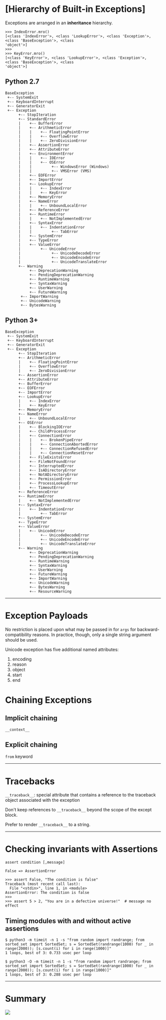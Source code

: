 # [Hierarchy of Built-in Exceptions]

Exceptions are arranged in an **inheritance** hierarchy.

```
>>> IndexError.mro()
[<class 'IndexError'>, <class 'LookupError'>, <class 'Exception'>, <class 'BaseException'>, <class
'object'>]
>>> 
>>> KeyError.mro()
[<class 'KeyError'>, <class 'LookupError'>, <class 'Exception'>, <class 'BaseException'>, <class
'object'>]
```

## Python 2.7

```
BaseException
 +-- SystemExit
 +-- KeyboardInterrupt
 +-- GeneratorExit
 +-- Exception
      +-- StopIteration
      +-- StandardError
      |    +-- BufferError
      |    +-- ArithmeticError
      |    |    +-- FloatingPointError
      |    |    +-- OverflowError
      |    |    +-- ZeroDivisionError
      |    +-- AssertionError
      |    +-- AttributeError
      |    +-- EnvironmentError
      |    |    +-- IOError
      |    |    +-- OSError
      |    |         +-- WindowsError (Windows)
      |    |         +-- VMSError (VMS)
      |    +-- EOFError
      |    +-- ImportError
      |    +-- LookupError
      |    |    +-- IndexError
      |    |    +-- KeyError
      |    +-- MemoryError
      |    +-- NameError
      |    |    +-- UnboundLocalError
      |    +-- ReferenceError
      |    +-- RuntimeError
      |    |    +-- NotImplementedError
      |    +-- SyntaxError
      |    |    +-- IndentationError
      |    |         +-- TabError
      |    +-- SystemError
      |    +-- TypeError
      |    +-- ValueError
      |         +-- UnicodeError
      |              +-- UnicodeDecodeError
      |              +-- UnicodeEncodeError
      |              +-- UnicodeTranslateError
      +-- Warning
           +-- DeprecationWarning
           +-- PendingDeprecationWarning
           +-- RuntimeWarning
           +-- SyntaxWarning
           +-- UserWarning
           +-- FutureWarning
	   +-- ImportWarning
	   +-- UnicodeWarning
	   +-- BytesWarning
```

## Python 3+

```
BaseException
 +-- SystemExit
 +-- KeyboardInterrupt
 +-- GeneratorExit
 +-- Exception
      +-- StopIteration
      +-- ArithmeticError
      |    +-- FloatingPointError
      |    +-- OverflowError
      |    +-- ZeroDivisionError
      +-- AssertionError
      +-- AttributeError
      +-- BufferError
      +-- EOFError
      +-- ImportError
      +-- LookupError
      |    +-- IndexError
      |    +-- KeyError
      +-- MemoryError
      +-- NameError
      |    +-- UnboundLocalError
      +-- OSError
      |    +-- BlockingIOError
      |    +-- ChildProcessError
      |    +-- ConnectionError
      |    |    +-- BrokenPipeError
      |    |    +-- ConnectionAbortedError
      |    |    +-- ConnectionRefusedError
      |    |    +-- ConnectionResetError
      |    +-- FileExistsError
      |    +-- FileNotFoundError
      |    +-- InterruptedError
      |    +-- IsADirectoryError
      |    +-- NotADirectoryError
      |    +-- PermissionError
      |    +-- ProcessLookupError
      |    +-- TimeoutError
      +-- ReferenceError
      +-- RuntimeError
      |    +-- NotImplementedError
      +-- SyntaxError
      |    +-- IndentationError
      |         +-- TabError
      +-- SystemError
      +-- TypeError
      +-- ValueError
      |    +-- UnicodeError
      |         +-- UnicodeDecodeError
      |         +-- UnicodeEncodeError
      |         +-- UnicodeTranslateError
      +-- Warning
           +-- DeprecationWarning
           +-- PendingDeprecationWarning
           +-- RuntimeWarning
           +-- SyntaxWarning
           +-- UserWarning
           +-- FutureWarning
           +-- ImportWarning
           +-- UnicodeWarning
           +-- BytesWarning
           +-- ResourceWarning
```

---

# Exception Payloads

No restriction is placed upon what may be passed in for `args` for backward-compatibility reasons.
In practice, though, only a single string argument should be used.

Unicode exception has five additional named attributes:

1. encoding
2. reason
3. object
4. start
5. end

# Chaining Exceptions

## Implicit chaining

`__context__`

## Explicit chaining

`from` keyword

---

# Tracebacks

`__traceback__`: special attribute that contains a reference to the traceback object associated with the exception

Don't keep references to `__traceback__` beyond the scope of the except block.

Prefer to render `__traceback__` to a string.

---

# Checking invariants with Assertions

`assert condition [,message]`

`False => AssertionError`

```
>>> assert False, "The condition is false"
Traceback (most recent call last):
  File "<stdin>", line 1, in <module>
AssertionError: The condition is false
>>> 
>>> assert 5 > 2, "You are in a defective universe!"  # message no effect
```

## Timing modules with and without active assertions

```
$ python3 -m timeit -n 1 -s "from random import randrange; from sorted_set import SortedSet; s = SortedSet(randrange(1000) for _ in range(2000)); [s.count(i) for i in range(1000)]"
1 loops, best of 3: 0.733 usec per loop

$ python3 -O -m timeit -n 1 -s "from random import randrange; from sorted_set import SortedSet; s = SortedSet(randrange(1000) for _ in range(2000)); [s.count(i) for i in range(1000)]"
1 loops, best of 3: 0.288 usec per loop
```

---

# Summary

![](../images/exceptions-errors-summary.png)
